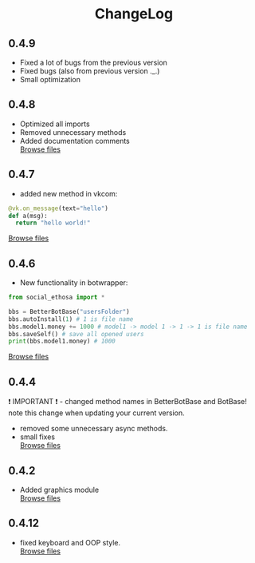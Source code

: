 <h1 align="center">ChangeLog</h1>

## 0.4.9
- Fixed a lot of bugs from the previous version
- Fixed bugs (also from previous version ._.)
- Small optimization

## 0.4.8
- Optimized all imports
- Removed unnecessary methods
- Added documentation comments  
[Browse files](https://github.com/Ethosa/social_ethosa/tree/464d528e3afac5607e621134cf2447d224958650)

## 0.4.7
- added new method in vkcom:
```python
@vk.on_message(text="hello")
def a(msg):
  return "hello world!"
```
[Browse files](https://github.com/Ethosa/social_ethosa/tree/c52a9e300021c784398de57042714adb21757d87)

## 0.4.6
- New functionality in botwrapper:
```python
from social_ethosa import *

bbs = BetterBotBase("usersFolder")
bbs.autoInstall(1) # 1 is file name
bbs.model1.money += 1000 # model1 -> model 1 -> 1 -> 1 is file name
bbs.saveSelf() # save all opened users
print(bbs.model1.money) # 1000
```
[Browse files](https://github.com/Ethosa/social_ethosa/tree/8f07e0fe16cca0f7d14d105f22b184f56ad66de6)

## 0.4.4
:heavy_exclamation_mark: IMPORTANT :heavy_exclamation_mark: - changed method names in BetterBotBase and BotBase! note this change when updating your current version. 
- removed some unnecessary async methods. 
- small fixes  
[Browse files](https://github.com/Ethosa/social_ethosa/tree/11f61d75caad7b0cb7783ee48ebd8f0d6e9af8cc)

## 0.4.2
- Added graphics module  
[Browse files](https://github.com/Ethosa/social_ethosa/tree/d2143b2525809cf8b1223e5b74dd59bcb14ed9a3)

## 0.4.12
- fixed keyboard and OOP style.  
[Browse files](https://github.com/Ethosa/social_ethosa/tree/8b2f6c74860459dd81e47ccb5e229f1fe34e036e)
